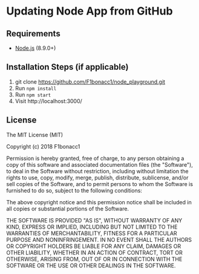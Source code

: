 # Updating Node App from GitHub

## Requirements

* [Node.js](http://nodejs.org/) (8.9.0+)

## Installation Steps (if applicable)

1. git clone https://github.com/F1bonacc1/node_playground.git
2. Run `npm install`
3. Run `npm start`
4. Visit http://localhost:3000/

## License

The MIT License (MIT)

Copyright (c) 2018 F1bonacc1

Permission is hereby granted, free of charge, to any person obtaining a copy of this software and associated documentation files (the "Software"), to deal in the Software without restriction, including without limitation the rights to use, copy, modify, merge, publish, distribute, sublicense, and/or sell copies of the Software, and to permit persons to whom the Software is furnished to do so, subject to the following conditions:

The above copyright notice and this permission notice shall be included in all copies or substantial portions of the Software.

THE SOFTWARE IS PROVIDED "AS IS", WITHOUT WARRANTY OF ANY KIND, EXPRESS OR IMPLIED, INCLUDING BUT NOT LIMITED TO THE WARRANTIES OF MERCHANTABILITY, FITNESS FOR A PARTICULAR PURPOSE AND NONINFRINGEMENT. IN NO EVENT SHALL THE AUTHORS OR COPYRIGHT HOLDERS BE LIABLE FOR ANY CLAIM, DAMAGES OR OTHER LIABILITY, WHETHER IN AN ACTION OF CONTRACT, TORT OR OTHERWISE, ARISING FROM, OUT OF OR IN CONNECTION WITH THE SOFTWARE OR THE USE OR OTHER DEALINGS IN THE SOFTWARE.
